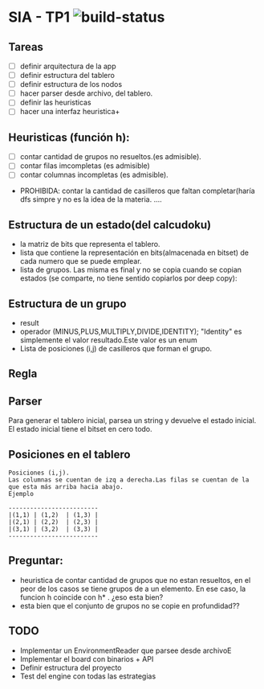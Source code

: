 # SIA - TP1 ![build-status](https://travis-ci.org/kpjjpk/sia-tp1.svg?branch=master)

## Tareas
- [ ] definir arquitectura de la app
- [ ] definir estructura del tablero
- [ ] definir estructura de los nodos
- [ ] hacer parser desde archivo, del tablero.
- [ ] definir las heuristicas
- [ ] hacer una interfaz heuristica+

## Heuristicas (función h):
- [ ] contar cantidad de grupos no resueltos.(es admisible).
- [ ] contar filas imcompletas (es admisible)
- [ ] contar columnas incompletas (es admisible).
- PROHIBIDA: contar la cantidad de casilleros que faltan completar(haría dfs simpre y no es la idea de la materia.
....

## Estructura de un estado(del calcudoku)
+ la matriz de bits que representa el tablero.
+ lista que contiene la representación en bits(almacenada en bitset) de cada numero que se puede emplear.
+ lista de grupos. Las misma es final y no se copia cuando se copian estados (se comparte, no tiene sentido copiarlos por deep copy):


## Estructura de un grupo
+ result
+ operador (MINUS,PLUS,MULTIPLY,DIVIDE,IDENTITY); "Identity" es simplemente el valor resultado.Este valor es un enum
+ Lista de posiciones (i,j) de casilleros que forman el grupo.

## Regla



## Parser
Para generar el tablero inicial, parsea  un string y devuelve el estado inicial. El estado inicial tiene el bitset en cero todo.

## Posiciones en el tablero
    Posiciones (i,j). 
    Las columnas se cuentan de izq a derecha.Las filas se cuentan de la que esta más arriba hacia abajo.
    Ejemplo

    -------------------------
    |(1,1) | (1,2)  | (1,3) |
    |(2,1) | (2,2)  | (2,3) | 
    |(3,1) | (3,2)  | (3,3) |
    ------------------------- 


## Preguntar:
+ heuristica de contar cantidad de grupos que no estan resueltos, en el peor de los casos se tiene grupos de a un elemento. En ese caso, la funcion h coincide con h* . ¿eso esta bien? 
+ esta bien que el conjunto de grupos no se copie en profundidad??

## TODO
- Implementar un EnvironmentReader que parsee desde archivoE
- Implementar el board con binarios + API
- Definir estructura del proyecto
- Test del engine con todas las estrategias



